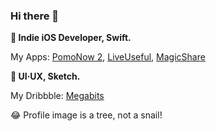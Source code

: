 ### Hi there 👋

**🔨 Indie iOS Developer, Swift.**

My Apps: [PomoNow 2](https://apps.apple.com/cn/app/id1505296579), [LiveUseful](https://itunes.apple.com/us/app/id1329941178), [MagicShare](https://apps.apple.com/us/app/id1438149621)

**💎 UI·UX, Sketch.**

My Dribbble: [Megabits](https://dribbble.com/Megabits)

😂 Profile image is a tree, not a snail!

<!--
**megabitsenmzq/megabitsenmzq** is a ✨ _special_ ✨ repository because its `README.md` (this file) appears on your GitHub profile.

Here are some ideas to get you started:

- 🔭 I’m currently working on ...
- 🌱 I’m currently learning ...
- 👯 I’m looking to collaborate on ...
- 🤔 I’m looking for help with ...
- 💬 Ask me about ...
- 📫 How to reach me: ...
- 😄 Pronouns: ...
- ⚡ Fun fact: ...
-->
